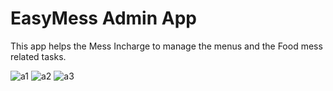 # EasyMess Admin App

This app helps the Mess Incharge to manage the menus and the Food mess related tasks.

![a1](https://user-images.githubusercontent.com/44019784/129075496-2c271674-e23a-4a63-93b2-d03daa1c51eb.jpg)
![a2](https://user-images.githubusercontent.com/44019784/129075519-35726d7f-f207-4d4f-a043-c17536790c09.jpg)
![a3](https://user-images.githubusercontent.com/44019784/129075525-2ce4d9dc-f795-431d-8c6c-7330b35d05d1.jpg)
